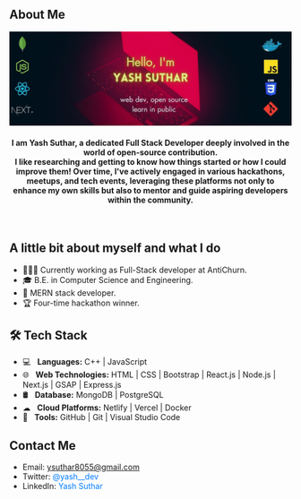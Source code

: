 
<h2>About Me</h2>
<img src="https://github.com/Yash636261/yash636261/blob/main/GIthub_banner.jpg?raw=true" alt"banner image">
<div align="center">

<h4>
I am Yash Suthar, a dedicated Full Stack Developer deeply involved in the world of open-source contribution.</br> 
I like researching and getting to know how things started or how I could improve them! Over time, I've actively engaged in various hackathons, meetups, and tech events, leveraging these platforms not only to enhance my own skills but also to mentor and guide aspiring developers within the community. 
</h4>


</div>
<br/>

## A little bit about myself and what I do
- 👨🏽‍💻 Currently working as Full-Stack developer at AntiChurn.
- :mortar_board: B.E. in Computer Science and Engineering.
- 📘 MERN stack developer.
- 🏆 Four-time hackathon winner.

  
## 🛠 Tech Stack ##

- 💻 &nbsp; **Languages:** C++ | JavaScript
- 🌐 &nbsp; **Web Technologies:** HTML | CSS | Bootstrap | React.js | Node.js | Next.js | GSAP | Express.js
- 🛢️ &nbsp; **Database:** MongoDB | PostgreSQL
- ☁ &nbsp; **Cloud Platforms:** Netlify | Vercel | Docker
- 🔧 &nbsp; **Tools:** GitHub | Git | Visual Studio Code


## Contact Me

- Email: <a href="mailto:ysuthar8055@gmail.com" style="text-decoration: none; color: #007bff;">ysuthar8055@gmail.com</a>
- Twitter: <a href="https://twitter.com/yash__dev" style="text-decoration: none; color: #007bff;">@yash__dev</a>
- LinkedIn: <a href="https://www.linkedin.com/in/yash-suthar-22339124a" style="text-decoration: none; color: #007bff;">Yash Suthar</a>

<!--
<html>
<a href="https://twitter.com/yash__dev"><img src="https://cdn1.iconfinder.com/data/icons/somacro___dpi_social_media_icons_by_vervex-dfjq/500/twitter.png" alt="Twitter" width"32" height="32"></a> &nbsp;
<a href="https://www.linkedin.com/in/yash-suthar-22339124a"><img src="https://www.effa.nl/wp-content/uploads/2018/01/linkedin-logo.png" alt="LinkedIN" width"32" height="32"></a>&nbsp; 
<a href="https://mail.google.com/mail/u/0/?hl=en/#advanced-search/to=ysuthar8055%40gmail.com&query=in%3Adraft&isrefinement=true&todisplay=Yash+Suthar?compose=new"><img src="https://cdn1.iconfinder.com/data/icons/basic-22/512/1047_fav_msg_c-512.png" alt="Mail" width"32" height="32"></a>
  
</html>

<br>  
  
<!--
<p align="left"> <img src="https://komarev.com/ghpvc/?username=yash636261&label=Profile%20views&color=0e75b6&style=flat" alt="yash636261" /> </p>
 


<h2>Stats</h2> 
![](https://github-readme-stats.vercel.app/api?username=yash636261&theme=slateorange&hide_border=true&include_all_commits=false&count_private=true)<br/>
![](https://github-readme-streak-stats.herokuapp.com/?user=yash636261&theme=slateorange&hide_border=true)<br/>
![](https://github-readme-stats.vercel.app/api/top-langs/?username=yash636261&theme=slateorange&hide_border=true&include_all_commits=false&count_private=true&layout=compact)

--!>
